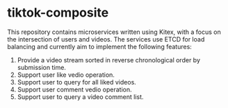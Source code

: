 # tiktok-composite

This repository contains microservices written using Kitex, with a focus on the intersection of users and videos. The services use ETCD for load balancing and currently aim to implement the following features:

1. Provide a video stream sorted in reverse chronological order by submission time.
2. Support user like vedio operation.
3. Support user to query for all liked videos.
4. Support user comment vedio operation.
5. Support user to query a video comment list.
